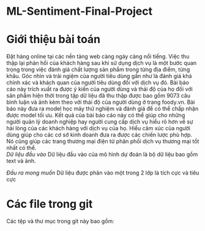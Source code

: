 # ML-Sentiment-Final-Project
# Giới thiệu bài toán
Đặt hàng online tại các nền tảng  web càng ngày càng nổi tiếng. Việc thu thập lại phản hồi của khách hàng sau khi sử dụng dịch vụ là một bước quan trọng trong việc đánh giá chất lượng sản phẩm trong từng địa điểm, từng khâu. Góc nhìn và trải ngiệm của người tiêu dùng gần như là đánh giá khá chính xác và khách quan của người tiêu dùng đối với dịch vụ đó. Bài báo cáo này trích xuất ra được ý kiến của người dùng và thái độ của họ đối với sản phẩm hiện thời trong tập dữ liệu đã thu thập được bao gồm 9073 câu bình luận và ảnh kèm theo với thái độ của người dùng ở trang foody.vn. Bài báo này đưa ra model học máy thử nghiệm và đánh giá để có thể chấp nhận được model tối ưu. Kết quả của bài báo cáo này có thể giúp cho những người quản lý doanh nghiệp hay người cung cấp dịch vụ hiểu rõ hơn về sự hài lòng của các khách hàng với dịch vụ của họ. Hiểu cảm xúc của người dùng giúp cho các cơ sở kinh doanh đưa ra được các chiến lược phù hợp. Nó cũng giúp các trang thương mại điện tử phân phối dịch vụ thương mại tốt nhất có thể.
<br>
*Dữ liệu đầu vào* Dữ liệu đầu vào của mô hình dự đoán là bộ dữ liệu bao gồm text và ảnh.
<br>

*Đầu ra mong muốn* Dữ liệu được phân vào một trong 2 lớp là tích cực và tiêu cực


# Các file trong git
Các tệp và thư mục trong git này bao gồm:
